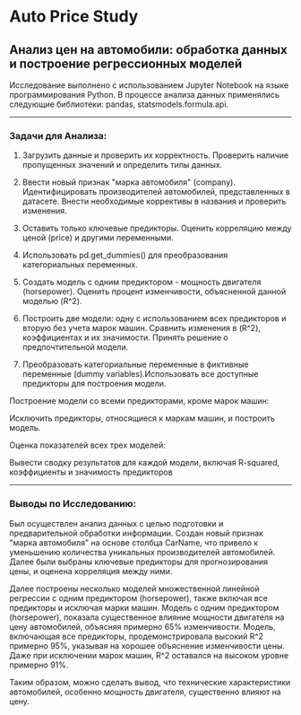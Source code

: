 # Auto Price Study

## Анализ цен на автомобили: обработка данных и построение регрессионных моделей

Исследование выполнено с использованием Jupyter Notebook на языке программирования Python. В процессе анализа данных применялись следующие библиотеки: pandas, statsmodels.formula.api.

---

### Задачи для Анализа:

1) Загрузить данные и проверить их корректность. Проверить наличие пропущенных значений и определить типы данных.

2) Ввести новый признак "марка автомобиля" (company). Идентифицировать производителей автомобилей, представленных в датасете. Внести необходимые коррективы в названия и проверить изменения.

3) Оставить только ключевые предикторы. Оценить корреляцию между ценой (price) и другими переменными.

4) Использовать pd.get_dummies() для преобразования категориальных переменных.

5) Создать модель с одним предиктором - мощность двигателя (horsepower). Оценить процент изменчивости, объясненной данной моделью (R^2).

6) Построить две модели: одну с использованием всех предикторов и вторую без учета марок машин. Сравнить изменения в (R^2), коэффициентах и их значимости. Принять решение о предпочтительной модели.

7) Преобразовать категориальные переменные в фиктивные переменные (dummy variables).Использовать все доступные предикторы для построения модели.

Построение модели со всеми предикторами, кроме марок машин:

Исключить предикторы, относящиеся к маркам машин, и построить модель.

Оценка показателей всех трех моделей:

Вывести сводку результатов для каждой модели, включая R-squared, коэффициенты и значимость предикторов

---


### Выводы по Исследованию:

Был осуществлен анализ данных с целью подготовки и предварительной обработки информации. Создан новый признак "марка автомобиля" на основе столбца CarName, что привело к уменьшению количества уникальных производителей автомобилей. Далее были выбраны ключевые предикторы для прогнозирования цены, и оценена корреляция между ними.

Далее построены несколько моделей множественной линейной регрессии с одним предиктором (horsepower), также включая все предикторы и исключая марки машин. Модель с одним предиктором (horsepower), показала существенное влияние мощности двигателя на цену автомобилей, объясняя примерно 65% изменчивости. Модель, включающая все предикторы, продемонстрировала высокий R^2 примерно 95%, указывая на хорошее объяснение изменчивости цены. Даже при исключении марок машин, R^2 оставался на высоком уровне примерно 91%.

Таким образом, можно сделать вывод, что технические характеристики автомобилей, особенно мощность двигателя, существенно влияют на цену.
